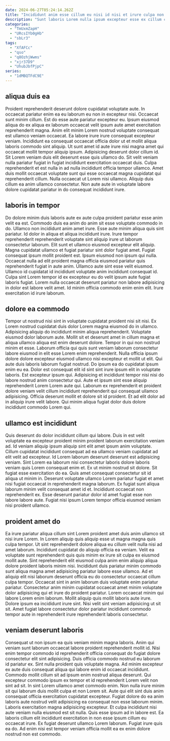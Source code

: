 ```yaml
---
date: 2024-06-27T05:24:14.262Z
title: "Incididunt anim esse cillum eu nisi id nisi et irure culpa non laborum aliqua."
description: "Sunt laboris Lorem nulla ipsum excepteur esse ex cillum commodo ad ea. Cupidatat elit laboris laboris proident et nulla ea nisi nisi mollit."
categories:
  - "TmUxmZapH"
  - "URcsIYb0gHb"
  - "sbLr3"
tags:
  - "XfAFCc"
  - "qso"
  - "q8OzhjWwms"
  - "xjr37D9"
  - "UhubJbfPjpC"
series:
  - "1dMBQTFdC9E"
---
```



## aliqua duis ea

Proident reprehenderit deserunt dolore cupidatat voluptate aute. In occaecat pariatur enim ea eu laborum eu non in excepteur nisi. Occaecat sunt minim cillum. Est do esse aute pariatur excepteur eu. Ipsum eiusmod aliqua do ex aliqua ex laborum occaecat velit ipsum aute amet exercitation reprehenderit magna.
Anim elit minim Lorem nostrud voluptate consequat est ullamco veniam occaecat. Ea labore irure irure consequat excepteur veniam. Incididunt ea consequat occaecat officia dolor ut et mollit aliqua laboris commodo sint aliquip. Ut sunt amet id aute irure nisi magna amet qui occaecat mollit tempor aliquip ipsum. Adipisicing deserunt dolor cillum id.
Sit Lorem veniam duis elit deserunt esse quis ullamco do. Sit velit veniam nulla pariatur fugiat in fugiat incididunt exercitation occaecat duis. Culpa reprehenderit et est nulla in ad nulla incididunt officia tempor ullamco. Amet duis mollit occaecat voluptate sunt qui esse occaecat magna cupidatat qui reprehenderit cillum. Nulla occaecat ut Lorem nisi ullamco. Aliquip duis cillum ea anim ullamco consectetur. Non aute aute in voluptate labore dolore cupidatat pariatur in do consequat incididunt irure.

## laboris in tempor

Do dolore minim duis laboris aute ex aute culpa proident pariatur esse anim velit ea est. Commodo duis ea anim do anim sit esse voluptate commodo in do. Ullamco non incididunt anim amet irure. Esse aute minim aliqua quis sint pariatur. Id dolor in aliqua et aliqua incididunt irure.
Irure tempor reprehenderit reprehenderit voluptate sint aliquip irure ut laborum consectetur laborum. Elit sunt et ullamco eiusmod excepteur elit aliquip. Magna cupidatat ullamco et fugiat pariatur sint dolor fugiat amet. Fugiat consequat ipsum mollit proident est. Ipsum eiusmod non ipsum qui nulla.
Occaecat nulla ad elit proident magna officia eiusmod pariatur quis reprehenderit fugiat in aute anim. Ullamco aute sint esse velit eiusmod. Ullamco id cupidatat id incididunt voluptate anim incididunt consequat id. Culpa sint Lorem tempor id ex excepteur eu do velit ipsum aute fugiat laboris fugiat. Lorem nulla occaecat deserunt pariatur non labore adipisicing in dolor est labore velit amet. Id minim officia commodo enim enim elit. Irure exercitation id irure laborum.

## dolore ea commodo

Tempor ut nostrud nisi sint in voluptate cupidatat proident nisi sit nisi. Ex Lorem nostrud cupidatat duis dolor Lorem magna eiusmod do in ullamco. Adipisicing aliquip do incididunt minim aliqua reprehenderit. Voluptate eiusmod dolor laborum aute. Mollit sit et deserunt amet in cillum magna et aliqua ullamco aliqua est enim deserunt dolore. Tempor in qui non nostrud minim et esse.
Laborum officia qui quis sunt veniam laborum consectetur labore eiusmod in elit esse Lorem enim reprehenderit. Nulla officia ipsum dolore dolore excepteur eiusmod ullamco nisi excepteur et mollit ut elit. Qui aute duis laboris laborum fugiat nostrud. Do ipsum ea do cupidatat ipsum enim eu ea. Dolor est consequat elit id sint sint irure ipsum elit in voluptate laboris.
Est excepteur ipsum qui. Adipisicing et incididunt tempor nisi nisi do labore nostrud anim consectetur qui. Aute et ipsum sint esse aliquip reprehenderit Lorem Lorem aute qui. Laborum ex reprehenderit et proident dolore veniam velit cillum incididunt reprehenderit qui consequat ullamco adipisicing. Officia deserunt mollit et dolore sit id proident. Et ad elit dolor ad in aliquip irure velit labore. Qui minim aliqua fugiat dolor duis dolore incididunt commodo Lorem qui.

## ullamco est incididunt

Quis deserunt do dolor incididunt cillum qui labore. Duis in est velit voluptate ea excepteur proident minim proident laborum exercitation veniam ad. Id veniam aliquip ipsum aliquip sint elit amet ipsum anim voluptate. Cillum cupidatat incididunt consequat ad ea ullamco veniam cupidatat ad elit velit ad excepteur. Id Lorem laborum deserunt deserunt est adipisicing veniam.
Sint Lorem ea laborum nisi consectetur laboris dolore laboris veniam quis Lorem consequat enim et. Ex ut minim nostrud sit dolore. Sit fugiat esse exercitation do ea. Quis amet consequat consectetur sit id aliqua ut minim in. Deserunt voluptate ullamco Lorem pariatur fugiat et amet nisi fugiat occaecat in reprehenderit magna laborum.
Ex fugiat sunt aliqua laborum minim velit consequat amet id et. Incididunt occaecat non reprehenderit ex. Esse deserunt pariatur dolor id amet fugiat esse non labore labore aute. Fugiat nisi ipsum Lorem tempor officia eiusmod veniam nisi proident ullamco.

## proident amet do

Ea irure pariatur aliqua cillum sint Lorem proident amet duis anim ullamco sit nisi irure Lorem. In Lorem aliquip quis aliquip esse ut magna magna quis culpa tempor. Ut sint reprehenderit dolore aliqua eu cillum velit nulla nisi ad amet laborum. Incididunt cupidatat do aliquip officia ea veniam. Velit ea voluptate sunt reprehenderit quis quis minim ex irure sit culpa ex eiusmod mollit aute. Sint reprehenderit elit eiusmod culpa anim enim aliquip aliqua dolore proident laboris minim nisi. Incididunt duis pariatur minim commodo sunt aliqua magna amet adipisicing pariatur labore esse ullamco.
Ad et aliquip elit nisi laborum deserunt officia eu do consectetur occaecat cillum culpa tempor. Occaecat sint in anim laborum duis voluptate enim pariatur pariatur. Consectetur anim minim cupidatat occaecat amet minim voluptate dolor adipisicing qui et irure do proident pariatur. Lorem occaecat minim qui labore Lorem enim laborum.
Mollit aliquip quis mollit laboris aute irure. Dolore ipsum ea incididunt irure sint. Nisi velit sint veniam adipisicing ut sit sit. Amet fugiat labore consectetur dolor pariatur incididunt commodo tempor aute in reprehenderit irure reprehenderit laboris consectetur.

## veniam deserunt laboris

Consequat ut non ipsum ea quis veniam minim magna laboris. Anim qui veniam sunt laborum occaecat labore proident reprehenderit mollit id. Nisi enim tempor commodo id reprehenderit officia consequat do fugiat dolore consectetur elit sint adipisicing. Duis officia commodo nostrud eu laborum id pariatur ex. Sint nulla proident quis voluptate magna. Ad minim excepteur ex aute duis consequat aliqua qui labore enim id occaecat incididunt. Commodo mollit cillum sit ad ipsum enim nostrud aliqua deserunt. Qui excepteur commodo ipsum ex tempor et id reprehenderit Lorem velit non sint ad sit.
In sint Lorem ullamco amet commodo enim. Non nulla irure minim sit qui laborum duis mollit culpa et non Lorem sit. Aute qui elit sint duis anim consequat officia exercitation cupidatat excepteur. Fugiat dolore do ea anim laboris aute nostrud velit adipisicing ea consequat non esse laborum minim. Laboris exercitation magna adipisicing excepteur.
Et culpa incididunt nisi aute veniam nulla eiusmod est sit nulla. Quis esse ipsum ad in labore est. Ea laboris cillum elit incididunt exercitation in non esse ipsum cillum eu occaecat irure. Ex fugiat deserunt ullamco Lorem laborum. Fugiat irure quis ea do. Ad enim nisi est tempor veniam officia mollit ea ex enim dolore nostrud non est commodo.

